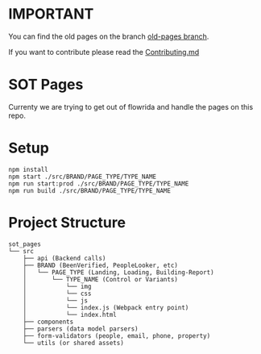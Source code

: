 # IMPORTANT
You can find the old pages on the branch [old-pages branch](https://github.com/BeenVerifiedInc/sot_pages/tree/old-pages).

If you want to contribute please read the [Contributing.md](https://github.com/BeenVerifiedInc/sot_pages/blob/master/contributing.md)

# SOT Pages
Currenty we are trying to get out of flowrida and handle the pages on this repo.

# Setup
```
npm install
npm start ./src/BRAND/PAGE_TYPE/TYPE_NAME
npm run start:prod ./src/BRAND/PAGE_TYPE/TYPE_NAME
npm run build ./src/BRAND/PAGE_TYPE/TYPE_NAME
```

# Project Structure
```
sot_pages
└── src
    ├── api (Backend calls)
    ├── BRAND (BeenVerified, PeopleLooker, etc)
    │   └── PAGE_TYPE (Landing, Loading, Building-Report)
    │       └── TYPE_NAME (Control or Variants)
    │           └── img
    │           └── css
    │           └── js
    │           └── index.js (Webpack entry point)
    │           └── index.html
    ├── components
    ├── parsers (data model parsers)
    ├── form-validators (people, email, phone, property)
    └── utils (or shared assets)
    
```


